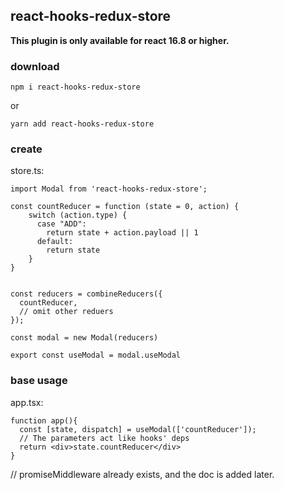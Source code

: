 ## react-hooks-redux-store

**This plugin is only available for react 16.8 or higher.**

###  download
```
npm i react-hooks-redux-store
```
or 
```
yarn add react-hooks-redux-store
```


### create
store.ts:
```
import Modal from 'react-hooks-redux-store';

const countReducer = function (state = 0, action) {
    switch (action.type) {
      case "ADD":
        return state + action.payload || 1
      default:
        return state
    }
}


const reducers = combineReducers({
  countReducer,
  // omit other reduers
});

const modal = new Modal(reducers)

export const useModal = modal.useModal
```


### base usage
app.tsx:
```
function app(){
  const [state, dispatch] = useModal(['countReducer']);
  // The parameters act like hooks' deps
  return <div>state.countReducer</div>
}
```

// promiseMiddleware already exists, and the doc is added later.
